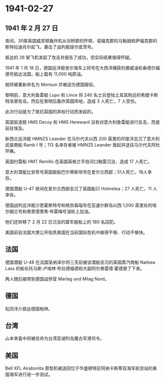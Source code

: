 # 1941-02-27

## 1941 年 2 月 27 日

夜间，30架英国威灵顿轰炸机从剑桥郡的怀顿、诺福克郡的马勒姆和萨福克郡的斯特拉迪肖尔起飞，袭击了战列舰提尔皮茨号。

抵达的 26 架飞机发起了攻击并报告了成功，但实际结果值得怀疑。

1941 年 1 月 18
日，德国巡洋舰舍尔海军上将号在大西洋捕获的挪威油轮桑德尔福德号抵达法国，船上载有
11,000 吨原油。

她将被重新命名为 Monsun 并被迫为德国服役。

黎明前，意大利鱼雷艇 Lupo 和 Lince 将 240
名士兵登陆土耳其附近的希腊卡斯特洛里佐岛，然后在黎明后轰炸英国阵地，造成
3 人死亡，7 人受伤。

此次行动是为了抵抗英国的弃权行动而发起的。

英国驱逐舰 HMS Decoy 和 HMS Hereward
没有对意大利鱼雷艇进行反击，而是前往埃及。

新西兰巡洋舰 HMNZS Leander 在马尔代夫以西 200
英里的印度洋击沉了意大利武装商船 Ramb I 号；113 名幸存者被 HMNZS Leander
救起并送往马尔代夫阿杜环礁。

英国扫雷船 HMT Remillo 在英国英格兰亨伯河口触雷沉没，造成 17 人死亡。

意大利潜艇比安奇号英国舰船巴尔蒂斯坦号在爱尔兰西部；51人死亡，18人幸存。

德国潜艇 U-47 夜间在爱尔兰西部击沉了英国船只 Holmelea；27 人死亡，11
人幸存。

德国战列巡洋舰沙恩霍斯特号和格奈森瑙号在亚速尔群岛以西 1,000
英里处的埃尔姆兰号和弗里德里希·布雷梅号油轮上加油。

他们还转移了 2 月 22 日沉没的盟军舰船上的 180 名囚犯。

美国前驻法国大使公开指责美国在当前国际危机中做得不够、行动不够快。

## 法国

德国潜艇 U-48 在法国圣纳泽尔将三天前被该潜艇击沉的英国蒸汽商船 Nailsea
Lass 的船长托马斯·卢埃林·布拉德福德和大副阿尔弗雷德·霍德救了下来。

两人随后被带到德国战俘营 Marlag und Milag Nord。

## 德国

松冈洋介抵达德国柏林。

## 台湾

山本幸喜中将被任命为台湾澎湖列岛魔古军港司令。

## 美国

Bell XFL Airabonita
原型机被送回位于华盛顿特区阿纳卡斯蒂亚海军航空站的美国海军进行进一步测试。

